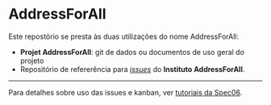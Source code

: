 # AddressForAll

Este repostório se presta às duas utilizações do nome AddressForAll:
* **Projet AddressForAll**: git de dados ou documentos de uso geral do projeto
* Repositório de refererência para [*issues*](https://github.com/AddressForAll/AddressForAll/issues) do **Instituto AddressForAll**.

-----

Para detalhes sobre uso das issues e kanban, ver [tutoriais da Spec06](https://github.com/AddressForAll/specifications/wiki/Draft-da-Spec06.-Plataforma-de-Projetos#tutoriais-da-plataforma).
